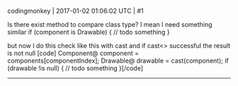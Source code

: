 codingmonkey | 2017-01-02 01:06:02 UTC | #1

Is there exist method to compare class type? 
I mean I need something similar 
if (component is Drawable) 
{
 // todo something
}

but now I do this check like this with cast<baseclass> and if cast<> successful the result is not null
[code]
Component@ component = components[componentIndex];
Drawable@ drawable = cast<Drawable>(component);
if (drawable !is null) 
{
  // todo something
}[/code]

-------------------------

